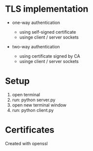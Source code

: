# TLS implementation

- one-way authentication
  - using self-signed certificate
  - usinge client / server sockets

- two-way authentication
  - using certificate signed by CA
  - usinge client / server sockets


# Setup
1. open terminal
2. run: python server.py
3. open new terminal window
4. run: python client.py

# Certificates

Created with openssl
